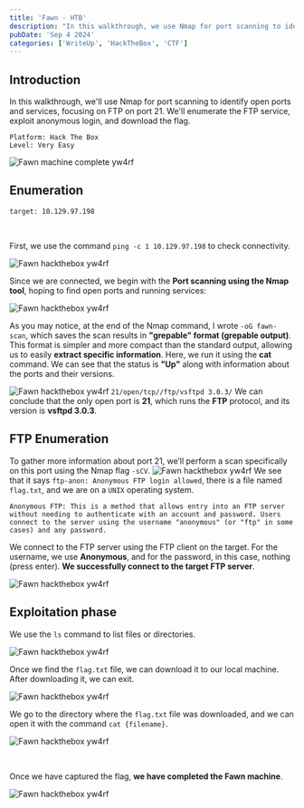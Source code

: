 ```yaml
---
title: 'Fawn - HTB'
description: "In this walkthrough, we use Nmap for port scanning to identify open ports and services, focusing on FTP on port 21. We'll enumerate the FTP service, exploit anonymous login, and download the flag."
pubDate: 'Sep 4 2024'
categories: ['WriteUp', 'HackTheBox', 'CTF']
--- 
```



## Introduction 

In this walkthrough, we'll use Nmap for port scanning to identify open ports and services, focusing on FTP on port 21. We'll enumerate the FTP service, exploit anonymous login, and download the flag.
```
Platform: Hack The Box
Level: Very Easy 
```


![Fawn machine complete yw4rf](https://yw4rf.vercel.app/_astro/1-Fawn.DLpEjN8C_G0HJ.webp)

## Enumeration
```
target: 10.129.97.198  
```
<br>

First, we use the command `ping -c 1 10.129.97.198` to check connectivity. 

![Fawn hackthebox yw4rf](https://yw4rf.vercel.app/_astro/2-Fawn.PGV5Jxm1_11kC0P.webp)

Since we are connected, we begin with the **Port scanning using the Nmap tool**, hoping to find open ports and running services:

![Fawn hackthebox yw4rf](https://yw4rf.vercel.app/_astro/4-Fawn.CCEa5hgk_27PCOd.webp)

As you may notice, at the end of the Nmap command, I wrote `-oG fawn-scan`, which saves the scan results in **"grepable" format (grepable output)**. This format is simpler and more compact than the standard output, allowing us to easily **extract specific information**. Here, we run it using the **cat** command. We can see that the status is **"Up"** along with information about the ports and their versions.

![Fawn hackthebox yw4rf](https://yw4rf.vercel.app/_astro/3-Fawn.aJfQzRP5_Z1M5RyJ.webp)
`21/open/tcp//ftp/vsftpd 3.0.3/` We can conclude that the only open port is **21**, which runs the **FTP** protocol, and its version is **vsftpd 3.0.3**.
## FTP Enumeration
To gather more information about port 21, we’ll perform a scan specifically on this port using the Nmap flag `-sCV`.
![Fawn hackthebox yw4rf](https://yw4rf.vercel.app/_astro/4-Fawn.CCEa5hgk_27PCOd.webp)
We see that it says `ftp-anon: Anonymous FTP login allowed`, there is a file named `flag.txt`, and we are on a `UNIX` operating system.
   ```
Anonymous FTP: This is a method that allows entry into an FTP server without needing to authenticate with an account and password. Users connect to the server using the username "anonymous" (or "ftp" in some cases) and any password. 
```


We connect to the FTP server using the FTP client on the target. For the username, we use **Anonymous**, and for the password, in this case, nothing (press enter). **We successfully connect to the target FTP server**.

![Fawn hackthebox yw4rf](https://yw4rf.vercel.app/_astro/5-Fawn.BrKbKp9X_HBYUr.webp)

## Exploitation phase

We use the `ls` command to list files or directories.

![Fawn hackthebox yw4rf](https://yw4rf.vercel.app/_astro/6-Fawn.CmthWryW_Z7O9BR.webp)

Once we find the `flag.txt` file, we can download it to our local machine. After downloading it, we can exit.

![Fawn hackthebox yw4rf](https://yw4rf.vercel.app/_astro/7-Fawn.CnCjtEd7_Z1tjlSM.webp)

We go to the directory where the `flag.txt` file was downloaded, and we can open it with the command `cat {filename}`.

![Fawn hackthebox yw4rf](https://yw4rf.vercel.app/_astro/8-Fawn.DQ8lG24Z_ZeNucU.webp)

<br>

Once we have captured the flag, **we have completed the Fawn machine**.

![Fawn hackthebox yw4rf](https://yw4rf.vercel.app/_astro/9-Fawn.wlCfeGrM_Z1FsOTV.webp)

<br>
